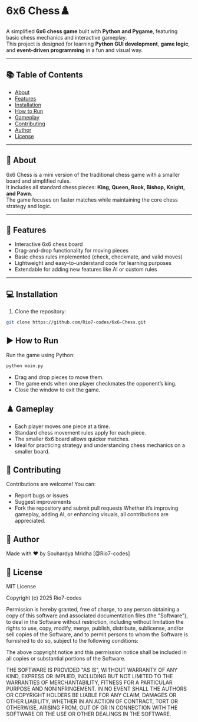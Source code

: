 # 6x6 Chess♟️

A simplified **6x6 chess game** built with **Python and Pygame**, featuring basic chess mechanics and interactive gameplay.  
This project is designed for learning **Python GUI development**, **game logic**, and **event-driven programming** in a fun and visual way.

---


## 📚 Table of Contents

- [About](#about)
- [Features](#features)
- [Installation](#installation)
- [How to Run](#how-to-run)
- [Gameplay](#gameplay)
- [Contributing](#contributing)
- [Author](#author)
- [License](#license)


---

## 🧩 About

6x6 Chess is a mini version of the traditional chess game with a smaller board and simplified rules.  
It includes all standard chess pieces: **King, Queen, Rook, Bishop, Knight, and Pawn**.  
The game focuses on faster matches while maintaining the core chess strategy and logic.  

---

## 🚀 Features

- Interactive 6x6 chess board  
- Drag-and-drop functionality for moving pieces  
- Basic chess rules implemented (check, checkmate, and valid moves)  
- Lightweight and easy-to-understand code for learning purposes  
- Extendable for adding new features like AI or custom rules  

---

## 💻 Installation

1. Clone the repository:

```bash
git clone https://github.com/Rio7-codes/6x6-Chess.git
```

## ▶️ How to Run 

Run the game using Python:
```bash
python main.py
```
- Drag and drop pieces to move them.
- The game ends when one player checkmates the opponent’s king.
- Close the window to exit the game.


## ♟️ Gameplay

- Each player moves one piece at a time.
- Standard chess movement rules apply for each piece.
- The smaller 6x6 board allows quicker matches.
- Ideal for practicing strategy and understanding chess mechanics on a smaller board.


## 🤝 Contributing

Contributions are welcome! You can:
- Report bugs or issues
- Suggest improvements
- Fork the repository and submit pull requests
Whether it’s improving gameplay, adding AI, or enhancing visuals, all contributions are appreciated.

## 👤 Author

Made with ❤️ by Souhardya Mridha [@Rio7-codes]

## 📝 License

MIT License

Copyright (c) 2025 Rio7-codes

Permission is hereby granted, free of charge, to any person obtaining a copy
of this software and associated documentation files (the "Software"), to deal
in the Software without restriction, including without limitation the rights
to use, copy, modify, merge, publish, distribute, sublicense, and/or sell
copies of the Software, and to permit persons to whom the Software is
furnished to do so, subject to the following conditions:

The above copyright notice and this permission notice shall be included in all
copies or substantial portions of the Software.

THE SOFTWARE IS PROVIDED "AS IS", WITHOUT WARRANTY OF ANY KIND, EXPRESS OR
IMPLIED, INCLUDING BUT NOT LIMITED TO THE WARRANTIES OF MERCHANTABILITY,
FITNESS FOR A PARTICULAR PURPOSE AND NONINFRINGEMENT. IN NO EVENT SHALL THE
AUTHORS OR COPYRIGHT HOLDERS BE LIABLE FOR ANY CLAIM, DAMAGES OR OTHER
LIABILITY, WHETHER IN AN ACTION OF CONTRACT, TORT OR OTHERWISE, ARISING FROM,
OUT OF OR IN CONNECTION WITH THE SOFTWARE OR THE USE OR OTHER DEALINGS IN THE
SOFTWARE.
